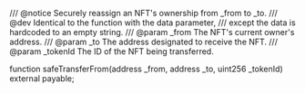 /// @notice Securely reassign an NFT's ownership from _from to _to.
/// @dev Identical to the function with the data parameter,
/// except the data is hardcoded to an empty string.
/// @param _from The NFT's current owner's address.
/// @param _to The address designated to receive the NFT.
/// @param _tokenId The ID of the NFT being transferred.

function safeTransferFrom(address _from, address _to, uint256 _tokenId) external payable;